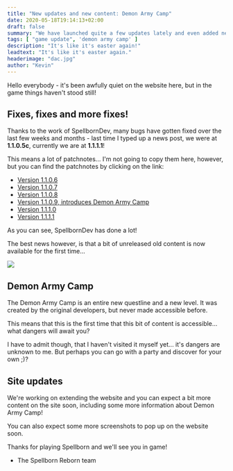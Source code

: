 ```yaml
---
title: "New updates and new content: Demon Army Camp"
date: 2020-05-18T19:14:13+02:00
draft: false
summary: "We have launched quite a few updates lately and even added new content!"
tags: [ "game update", 'demon army camp' ]
description: "It's like it's easter again!"
leadtext: "It's like it's easter again."
headerimage: "dac.jpg"
author: "Kevin"
---
```

Hello everybody - it's been awfully quiet on the website here, but in the game things haven't stood still!

## Fixes, fixes and more fixes!
Thanks to the work of SpellbornDev, many bugs have gotten fixed over the last few weeks and months - last time I typed up a news post, we were at **1.1.0.5c**, currently we are at **1.1.1.1**!

This means a lot of patchnotes... I'm not going to copy them here, however, but you can find the patchnotes by clicking on the link:
* [Version 1.1.0.6](https://files.spellborn.org/patchnotes/patchnotes-1106.html)
* [Version 1.1.0.7](https://files.spellborn.org/patchnotes/patchnotes-1107.html)
* [Version 1.1.0.8](https://files.spellborn.org/patchnotes/patchnotes-1108.html)
* [Version 1.1.0.9, introduces Demon Army Camp](https://files.spellborn.org/patchnotes/patchnotes-1109.html)
* [Version 1.1.1.0](https://files.spellborn.org/patchnotes/patchnotes-1110.html)
* [Version 1.1.1.1](https://files.spellborn.org/patchnotes/patchnotes-1111.html)

As you can see, SpellbornDev has done a lot!

The best news however, is that a bit of unreleased old content is now available for the first time...

![](/img/headers/dac.jpg)
## Demon Army Camp
The Demon Army Camp is an entire new questline and a new level. It was created by the original developers, but never made accessible before.

This means that this is the first time that this bit of content is accessible... what dangers will await you?

I have to admit though, that I haven't visited it myself yet... it's dangers are unknown to me. But perhaps you can go with a party and discover for your own ;)?

## Site updates
We're working on extending the website and you can expect a bit more content on the site soon, including some more information about Demon Army Camp!

You can also expect some more screenshots to pop up on the website soon.

Thanks for playing Spellborn and we'll see you in game!

- The Spellborn Reborn team